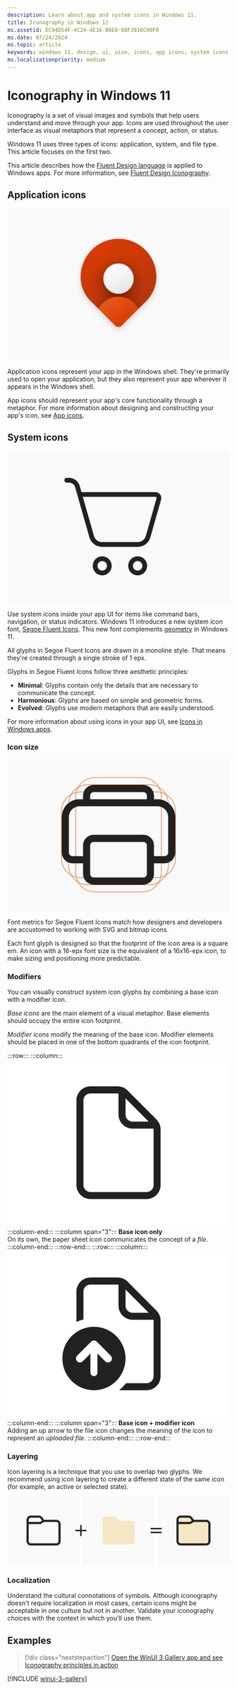 ```yaml
---
description: Learn about app and system icons in Windows 11.
title: Iconography in Windows 11
ms.assetid: EC94D54F-4C24-4E16-B8E0-08F3916C00F0
ms.date: 07/24/2024
ms.topic: article
keywords: windows 11, design, ui, uiux, icons, app icons, system icons, segoe fluent icons, segoe
ms.localizationpriority: medium
---
```


# Iconography in Windows 11

Iconography is a set of visual images and symbols that help users understand and move through your app. Icons are used throughout the user interface as visual metaphors that represent a concept, action, or status.

Windows 11 uses three types of icons: application, system, and file type. This article focuses on the first two.

This article describes how the [Fluent Design language](https://fluent2.microsoft.design/) is applied to Windows apps. For more information, see [Fluent Design Iconography](https://fluent2.microsoft.design/iconography).
## Application icons

![An abstract application icon for a hypothetical maps app.](images/iconography_hero_1880.png)

Application icons represent your app in the Windows shell. They're primarily used to open your application, but they also represent your app wherever it appears in the Windows shell.

App icons should represent your app's core functionality through a metaphor. For more information about designing and constructing your app's icon, see [App icons](../style/iconography/overview.md).

## System icons

![A shopping cart icon from Segoe Fluent Icons.](images/iconography_SystemIcons.svg)

Use system icons inside your app UI for items like command bars, navigation, or status indicators. Windows 11 introduces a new system icon font, [Segoe Fluent Icons](../style/segoe-fluent-icons-font.md). This new font complements [geometry](geometry.md) in Windows 11.

All glyphs in Segoe Fluent Icons are drawn in a monoline style. That means they're created through a single stroke of 1 epx.

Glyphs in Segoe Fluent Icons follow three aesthetic principles:

- **Minimal**: Glyphs contain only the details that are necessary to communicate the concept.
- **Harmonious**: Glyphs are based on simple and geometric forms.
- **Evolved**: Glyphs use modern metaphors that are easily understood.

For more information about using icons in your app UI, see [Icons in Windows apps](../style/icons.md).

### Icon size

![A properly sized printer icon.](images/iconography_IconSizing.svg)

Font metrics for Segoe Fluent Icons match how designers and developers are accustomed to working with SVG and bitmap icons.

Each font glyph is designed so that the footprint of the icon area is a square em. An icon with a 16-epx font size is the equivalent of a 16x16-epx icon, to make sizing and positioning more predictable.

### Modifiers

You can visually construct system icon glyphs by combining a base icon with a modifier icon.

_Base icons_ are the main element of a visual metaphor. Base elements should occupy the entire icon footprint.

_Modifier icons_ modify the meaning of the base icon. Modifier elements should be placed in one of the bottom quadrants of the icon footprint.

:::row:::
    :::column:::
        ![A file icon.](images/iconography_Anatomy1.svg)
    :::column-end:::
    :::column span="3":::
        **Base icon only**<br>
        On its own, the paper sheet icon communicates the concept of a _file_.
    :::column-end:::
:::row-end:::
:::row:::
    :::column:::
        ![A file icon overlayed with an up arrow icon.](images/iconography_Anatomy2.svg)
    :::column-end:::
    :::column span="3":::
        **Base icon + modifier icon**<br>
        Adding an up arrow to the file icon changes the meaning of the icon to represent an _uploaded file_.
    :::column-end:::
:::row-end:::

### Layering

Icon layering is a technique that you use to overlap two glyphs. We recommend using icon layering to create a different state of the same icon (for example, an active or selected state).

![A black and white folder icon plus a beige folder icon with no outlines equals a beige folder icon with a black outline.](images/iconography_IconLayering.svg)

### Localization

Understand the cultural connotations of symbols. Although iconography doesn't require localization in most cases, certain icons might be acceptable in one culture but not in another. Validate your iconography choices with the context in which you'll use them.

## Examples

> [!div class="nextstepaction"]
> [Open the WinUI 3 Gallery app and see Iconography principles in action](winui3gallery:/item/Iconography)

[!INCLUDE [winui-3-gallery](../../../includes/winui-3-gallery.md)]
